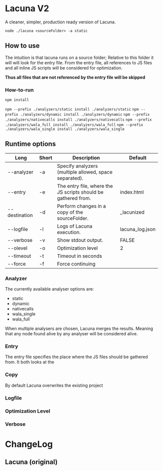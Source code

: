# Lacuna V2
A cleaner, simpler, production ready version of Lacuna.

`node ./lacuna <sourceFolder> -a static`

## How to use
The intuition is that lacuna runs on a source folder; Relative to this folder 
it will will look for the entry file. From the entry file, all references to 
JS files and all inline JS scripts will be considered for optimization.

__Thus all files that are not referenced by the entry file will be skipped__

### How-to-run
`npm install`

`npm --prefix ./analyzers/static install ./analyzers/static`
`npm --prefix ./analyzers/dynamic install ./analyzers/dynamic`
`npm --prefix ./analyzers/nativecalls install ./analyzers/nativecalls`
`npm --prefix ./analyzers/wala_full install ./analyzers/wala_full`
`npm --prefix ./analyzers/wala_single install ./analyzers/wala_single`

## Runtime options

| Long          | Short | Description                                                    | Default                  |
|---------------|-------|----------------------------------------------------------------|--------------------------|
| --analyzer    | -a    | Specify analyzers (multiple allowed, space separated).         | <REQUIRED>               |
| --entry       | -e    | The entry file, where the JS scripts should be gathered from.  | index.html               |
| --destination | -d    | Perform changes in a copy of the sourceFolder.                 | <sourceFolder>_lacunized |
| --logfile     | -l    | Logs of Lacuna execution.                                      | lacuna_log.json          |
| --verbose     | -v    | Show stdout output.                                            | FALSE                    |
| --olevel      | -o    | Optimization level                                             | 2                        |
| --timeout     | -t    | Timeout in seconds                                             |                          |
| --force       | -f    | Force continuing                                               |                          |

### Analyzer
The currently available analyser options are:
- static
- dynamic
- nativecalls
- wala_single
- wala_full

When multiple analysers are chosen, Lacuna merges the results. Meaning that 
any node found alive by any analyser will be considered alive.

### Entry
The entry file specifies the place where the JS files should be gathered from.
It both looks at the

### Copy
By default Lacuna overwrites the existing project

### Logfile

### Optimization Level

### Verbose

# ChangeLog


## Lacuna (original)
